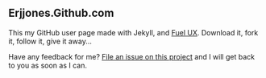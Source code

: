 ## Erjjones.Github.com

This my GitHub user page made with Jekyll, and [Fuel UX](http://exacttarget.github.com/fuelux/).  Download it, fork it, follow it, give it away...

Have any feedback for me? [File an issue on this
project](https://github.com/erjjones/Feedback/issues/new) and I will get back to
you as soon as I can.
